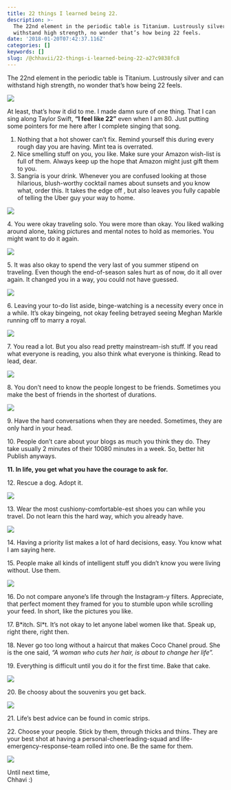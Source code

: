 ```yaml
---
title: 22 things I learned being 22.
description: >-
  The 22nd element in the periodic table is Titanium. Lustrously silver and can
  withstand high strength, no wonder that’s how being 22 feels.
date: '2018-01-20T07:42:37.116Z'
categories: []
keywords: []
slug: /@chhavii/22-things-i-learned-being-22-a27c9838fc8
---
```


The 22nd element in the periodic table is Titanium. Lustrously silver and can withstand high strength, no wonder that’s how being 22 feels.

![](https://cdn-images-1.medium.com/max/800/1*Z3JOQmpxYDuF4Rp0jt23bg.jpeg)

At least, that’s how it did to me. I made damn sure of one thing. That I can sing along Taylor Swift, **“I feel like 22”** even when I am 80. Just putting some pointers for me here after I complete singing that song.

1.  Nothing that a hot shower can’t fix. Remind yourself this during every rough day you are having. Mint tea is overrated.
2.  Nice smelling stuff on you, you like. Make sure your Amazon wish-list is full of them. Always keep up the hope that Amazon might just gift them to you.
3.  Sangria is your drink. Whenever you are confused looking at those hilarious, blush-worthy cocktail names about sunsets and you know what, order this. It takes the edge off , but also leaves you fully capable of telling the Uber guy your way to home.

![](https://cdn-images-1.medium.com/max/800/1*fsxQ0z0WRRoJgiHx2MY-yA.jpeg)

4\. You were okay traveling solo. You were more than okay. You liked walking around alone, taking pictures and mental notes to hold as memories. You might want to do it again.

![](https://cdn-images-1.medium.com/max/800/1*Mozwzi8iQ4L_4S35--qhvA.png)

5\. It was also okay to spend the very last of you summer stipend on traveling. Even though the end-of-season sales hurt as of now, do it all over again. It changed you in a way, you could not have guessed.

![](https://cdn-images-1.medium.com/max/800/1*Odt-xOpDFfDnHoaBdJK0_Q.jpeg)

6\. Leaving your to-do list aside, binge-watching is a necessity every once in a while. It’s okay bingeing, not okay feeling betrayed seeing Meghan Markle running off to marry a royal.

![](https://cdn-images-1.medium.com/max/800/1*14EmjIeEkS0cjeccmwH4RA.jpeg)

7\. You read a lot. But you also read pretty mainstream-ish stuff. If you read what everyone is reading, you also think what everyone is thinking. Read to lead, dear.

![](https://cdn-images-1.medium.com/max/800/1*GUgO1iXOODh3Qp9PiPOViA.jpeg)

8\. You don’t need to know the people longest to be friends. Sometimes you make the best of friends in the shortest of durations.

![](https://cdn-images-1.medium.com/max/800/1*wGU0Wm1DkY1Zhicb2H5xGw.jpeg)

9\. Have the hard conversations when they are needed. Sometimes, they are only hard in your head.

10\. People don’t care about your blogs as much you think they do. They take usually 2 minutes of their 10080 minutes in a week. So, better hit Publish anyways.

**11\. In life, you get what you have the courage to ask for.**

12\. Rescue a dog. Adopt it.

![](https://cdn-images-1.medium.com/max/800/1*eGWjvzUMVJbUyh_uwIZR1A.jpeg)

13\. Wear the most cushiony-comfortable-est shoes you can while you travel. Do not learn this the hard way, which you already have.

![](https://cdn-images-1.medium.com/max/800/1*AKOSqES6_o-hc2RCIC5jig.jpeg)

14\. Having a priority list makes a lot of hard decisions, easy. You know what I am saying here.

15\. People make all kinds of intelligent stuff you didn’t know you were living without. Use them.

![](https://cdn-images-1.medium.com/max/800/1*S3vPzIVl7oqsaAFj5KI9hw.jpeg)

16\. Do not compare anyone’s life through the Instagram-y filters. Appreciate, that perfect moment they framed for you to stumble upon while scrolling your feed. In short, like the pictures you like.

17\. B\*itch. Sl\*t. It’s not okay to let anyone label women like that. Speak up, right there, right then.

18\. Never go too long without a haircut that makes Coco Chanel proud. She is the one said, _“A woman who cuts her hair, is about to change her life”._

19\. Everything is difficult until you do it for the first time. Bake that cake.

![](https://cdn-images-1.medium.com/max/800/1*1e6KIUXpGpi66guKZkMsaA.jpeg)

20\. Be choosy about the souvenirs you get back.

![](https://cdn-images-1.medium.com/max/800/1*3RclON3f3_2yrbV0f2ldhg.jpeg)

21\. Life’s best advice can be found in comic strips.

22\. Choose your people. Stick by them, through thicks and thins. They are your best shot at having a personal-cheerleading-squad and life-emergency-response-team rolled into one. Be the same for them.

![](https://cdn-images-1.medium.com/max/800/1*qbgcJFdkLxAm1RcwkPhk8w.jpeg)

Until next time,  
Chhavi :)
